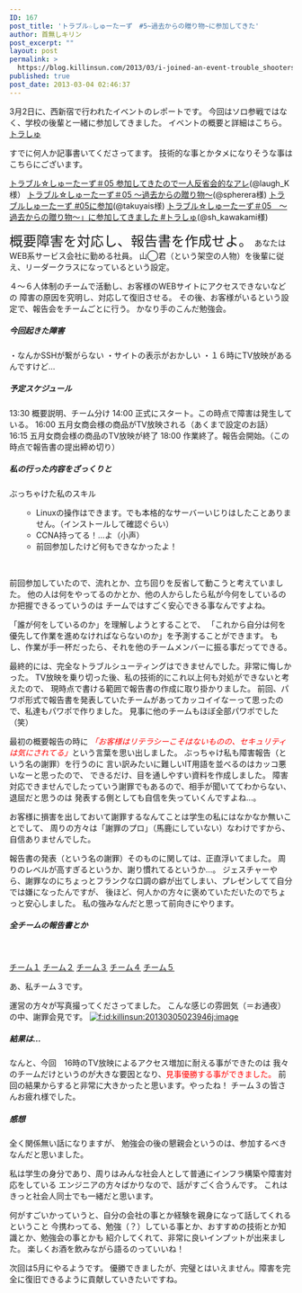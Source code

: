 ```yaml
---
ID: 167
post_title: 'トラブル☆しゅーたーず　#5~過去からの贈り物~に参加してきた'
author: 首無しキリン
post_excerpt: ""
layout: post
permalink: >
  https://blog.killinsun.com/2013/03/i-joined-an-event-trouble_shooters_5/
published: true
post_date: 2013-03-04 02:46:37
---
```

<div class="section">

3月2日に、西新宿で行われたイベントのレポートです。
今回はソロ参戦ではなく、学校の後輩と一緒に参加してきました。
イベントの概要と詳細はこちら。
<a href="http://www.zusaar.com/event/526059" target="_blank" rel="noopener noreferrer">トラしゅ</a>


すでに何人か記事書いてくださってます。
技術的な事とかタメになりそうな事はこちらにございます。

<a href="http://laugh-labo.blogspot.jp/2013/03/05.html?spref=tw" target="_blank" rel="noopener noreferrer">トラブル☆しゅーたーず＃05 参加してきたので一人反省会的なアレ</a>(@laugh_K様）
<a href="http://spherera.hatenablog.jp/entry/2013/03/05/001147" target="_blank" rel="noopener noreferrer">トラブル☆しゅーたーず＃05 ～過去からの贈り物～</a>(@spherera様)
<a href="http://takuyais.hateblo.jp/entry/2013/03/03/031245" target="_blank" rel="noopener noreferrer">トラブルしゅーたーず #05に参加</a>(@takuyais様)
<a href="http://d.hatena.ne.jp/s_kawakami/20130303/1362321332" target="_blank" rel="noopener noreferrer">トラブル☆しゅーたーず＃05　～過去からの贈り物～」に参加してきました #トラしゅ</a>(@sh_kawakami様)

<span class="deco" style="font-size: x-large;">概要障害を対応し、報告書を作成せよ。</span>
あなたはWEB系サービス会社に勤める社員。
山◯君（という架空の人物）を後輩に従え、リーダークラスになっているという設定。

４～６人体制のチームで活動し、お客様のWEBサイトにアクセスできないなどの
障害の原因を究明し、対応して復旧させる。
その後、お客様がいるという設定で、報告会をチームごとに行う。
かなり手のこんだ勉強会。
<h5>今回起きた障害</h5>
・なんかSSHが繋がらない
・サイトの表示がおかしい
・１６時にTV放映があるんですけど…
<h5>予定スケジュール</h5>
13:30 概要説明、チーム分け
14:00 正式にスタート。この時点で障害は発生している。
16:00 五月女商会様の商品がTV放映される（あくまで設定のお話）
16:15 五月女商会様の商品のTV放映が終了
18:00 作業終了。報告会開始。（この時点で報告書の提出締め切り）
<h5>私の行った内容をざっくりと</h5>
ぶっちゃけた私のスキル
<ul>
 	<li style="list-style-type: none">
<ul>
 	<li>Linuxの操作はできます。でも本格的なサーバーいじりはしたことありません。（インストールして確認ぐらい）</li>
 	<li>CCNA持ってる！…よ（小声）</li>
 	<li>前回参加したけど何もできなかったよ！</li>
</ul>
</li>
</ul>
&nbsp;

前回参加していたので、流れとか、立ち回りを反省して動こうと考えていました。
他の人は何をやってるのかとか、他の人からしたら私が今何をしているのか把握できるっていうのは
チームではすごく安心できる事なんですよね。


「誰が何をしているのか」を理解しようとすることで、
「これから自分は何を優先して作業を進めなければならないのか」を予測することができます。
もし、作業が手一杯だったら、それを他のチームメンバーに振る事だってできる。


最終的には、完全なトラブルシューティングはできませんでした。非常に悔しかった。
TV放映を乗り切った後、私の技術的にこれ以上何も対処ができないと考えたので、
現時点で書ける範囲で報告書の作成に取り掛かりました。
前回、パワポ形式で報告書を発表していたチームがあってカッコイイなーって思ったので、私達もパワポで作りました。
見事に他のチームもほぼ全部パワポでした（笑）

最初の概要報告の時に
<span class="deco" style="font-style: italic; color: #ff0000;">「お客様はリテラシーこそはないものの、セキュリティは気にされてる」</span>という言葉を思い出しました。
ぶっちゃけ私も障害報告（という名の謝罪）を行うのに
言い訳みたいに難しいIT用語を並べるのはカッコ悪いなーと思ったので、
できるだけ、目を通しやすい資料を作成しました。
障害対応できませんでしたっていう謝罪でもあるので、相手が聞いててわからない、退屈だと思うのは
発表する側としても自信を失っていくんですよね…。

お客様に損害を出しておいて謝罪するなんてことは学生の私にはなかなか無いことでして、
周りの方々は「謝罪のプロ」（馬鹿にしていない）なわけですから、自信ありませんでした。

報告書の発表（という名の謝罪）そのものに関しては、正直浮いてました。
周りのレベルが高すぎるというか、謝り慣れてるというか…。
ジェスチャーやら、謝罪なのにちょっとフランクな口調の癖が出てしまい、プレゼンしてて自分では嫌になったんですが、
後ほど、何人かの方々に褒めていただいたのでちょっと安心しました。
私の強みなんだと思って前向きにやります。
<h5>全チームの報告書とか</h5>
&nbsp;

<a href="https://docs.google.com/presentation/d/1OaaAlCKsaaV50xAcFjaklikekiBPDDf3Ecy-L0fc8Dg/edit" target="_blank" rel="noopener noreferrer">チーム１</a>
<a href="https://docs.google.com/presentation/d/18CWCkxMCowjeR3tmUiVE_MIp9JgbjpO1UjSQEFpOG3s/edit" target="_blank" rel="noopener noreferrer">チーム２</a>
<a href="https://docs.google.com/presentation/d/1WYIYz5oFjqYMlSO1Hf2oIH8ScRlk_leetfE-et8U6ZY/edit" target="_blank" rel="noopener noreferrer">チーム３</a>
<a href="https://docs.google.com/presentation/d/1OwI1zGcX31ygGl5Ro4-mpHN0nVESTzpBG9NDhi4w9XQ/edit" target="_blank" rel="noopener noreferrer">チーム４</a>
<a href="https://docs.google.com/document/d/1YBntCTEonq0MSulRhl28DV5y4wO_-P1jdeullOPUvxc/edit" target="_blank" rel="noopener noreferrer">チーム５</a>

あ、私チーム３です。

運営の方々が写真撮ってくださってました。
こんな感じの雰囲気（＝お通夜）の中、謝罪会見です。
<a class="hatena-fotolife" href="http://f.hatena.ne.jp/killinsun/20130305023946" target="_blank" rel="noopener noreferrer"><img class="hatena-fotolife" title="f:id:killinsun:20130305023946j:image" src="https://cdn-ak.f.st-hatena.com/images/fotolife/k/killinsun/20130305/20130305023946.jpg" alt="f:id:killinsun:20130305023946j:image" /></a>
<h5>結果は…</h5>
なんと、今回　16時のTV放映によるアクセス増加に耐える事ができたのは
我々のチームだけというのが大きな要因となり、<span class="deco" style="color: #ff0000;">見事優勝する事ができました。</span>
前回の結果からすると非常に大きかったと思います。やったね！
チーム３の皆さんお疲れ様でした。
<h5>感想</h5>
全く関係無い話になりますが、
勉強会の後の懇親会というのは、参加するべきなんだと思いました。

私は学生の身分であり、周りはみんな社会人として普通にインフラ構築や障害対応をしている
エンジニアの方々ばかりなので、話がすごく合うんです。
これはきっと社会人同士でも一緒だと思います。

何がすごいかっていうと、自分の会社の事とか経験を親身になって話してくれるということ
今携わってる、勉強（？）している事とか、おすすめの技術とか知識とか、勉強会の事とかも
紹介してくれて、非常に良いインプットが出来ました。
楽しくお酒を飲みながら語るのっていいね！


次回は5月にやるようです。
優勝できましたが、完璧とはいえません。障害を完全に復旧できるように貢献していきたいですね。

</div>